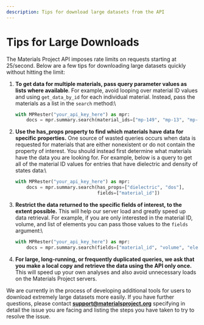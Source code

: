 ```yaml
---
description: Tips for download large datasets from the API
---
```


# Tips for Large Downloads

The Materials Project API imposes rate limits on requests starting at 25/second. Below are a few tips for downloading large datasets quickly without hitting the limit:

1.  **To get data for multiple materials, pass query parameter values as lists where available**. For example, avoid looping over material ID values and using `get_data_by_id` for each individual material. Instead, pass the materials as a list in the `search` method:\


    ```python
    with MPRester("your_api_key_here") as mpr:
        docs = mpr.summary.search(material_ids=["mp-149", "mp-13", "mp-22526"])
    ```
2.  **Use the has\_props property to find which materials have data for specific properties.** One source of wasted queries occurs when data is requested for materials that are either nonexistent or do not contain the property of interest. You should instead first determine what materials have the data you are looking for. For example, below is a query to get all of the material ID values for entries that have dielectric and density of states data:\


    ```python
    with MPRester("your_api_key_here") as mpr:
        docs = mpr.summary.search(has_props=["dielectric", "dos"], 
                                  fields=["material_id"])
    ```
3.  **Restrict the data returned to the specific fields of interest, to the extent possible.** This will help our server load and greatly speed up data retrieval. For example, if you are only interested in the material ID, volume, and list of elements you can pass those values to the `fields` argument:\


    ```python
    with MPRester("your_api_key_here") as mpr:
        docs = mpr.summary.search(fields=["material_id", "volume", "elements"])
    ```
4. **For large, long-running, or frequently duplicated queries, we ask that you make a local copy and retrieve the data using the API only once.** This will speed up your own analyses and also avoid unnecessary loads on the Materials Project servers.

We are currently in the process of developing additional tools for users to download extremely large datasets more easily. If you have further questions, please contact **support@materialsproject.org** specifying in detail the issue you are facing and listing the steps you have taken to try to resolve the issue.
